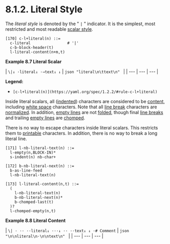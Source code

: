 # 8.1.2. Literal Style

The *literal style* is denoted by the " `|` " indicator. It is the simplest, most restricted and most readable [scalar style](https://yaml.org/spec/1.2.2/#node-styles).

```
[170] c-l+literal(n) ::=
  c-literal                # '|'
  c-b-block-header(t)
  l-literal-content(n+m,t)
```

**Example 8.7 Literal Scalar**

| ``` \|↓ ·literal↓ ·→text↓ ↓ ``` | ```json "literal\n\ttext\n" ``` |
| --- | --- | --- |

**Legend:**

- `[c-l+literal(n)](https://yaml.org/spec/1.2.2/#rule-c-l+literal)`

Inside literal scalars, all ([indented](https://yaml.org/spec/1.2.2/#indentation-spaces)) characters are considered to be [content](https://yaml.org/spec/1.2.2/#nodes), including [white space](https://yaml.org/spec/1.2.2/#white-space-characters) characters. Note that all [line break](https://yaml.org/spec/1.2.2/#line-break-characters) characters are [normalized](https://yaml.org/spec/1.2.2/#line-break-characters). In addition, [empty lines](https://yaml.org/spec/1.2.2/#empty-lines) are not [folded](https://yaml.org/spec/1.2.2/#line-folding), though final [line breaks](https://yaml.org/spec/1.2.2/#line-break-characters) and trailing [empty lines](https://yaml.org/spec/1.2.2/#empty-lines) are [chomped](https://yaml.org/spec/1.2.2/#block-chomping-indicator).

There is no way to escape characters inside literal scalars. This restricts them to [printable](https://yaml.org/spec/1.2.2/#character-set) characters. In addition, there is no way to break a long literal line.

```
[171] l-nb-literal-text(n) ::=
  l-empty(n,BLOCK-IN)*
  s-indent(n) nb-char+
```
```
[172] b-nb-literal-next(n) ::=
  b-as-line-feed
  l-nb-literal-text(n)
```
```
[173] l-literal-content(n,t) ::=
  (
    l-nb-literal-text(n)
    b-nb-literal-next(n)*
    b-chomped-last(t)
  )?
  l-chomped-empty(n,t)
```

**Example 8.8 Literal Content**

| ``` \| · ·· ··literal↓ ···↓ ·· ··text↓ ↓ ·# Comment ``` | ```json "\n\nliteral\n·\n\ntext\n" ``` |
| --- | --- | --- |
